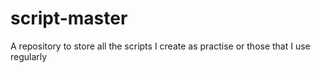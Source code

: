 # script-master
A repository to store all the scripts I create as practise or those that I use regularly
